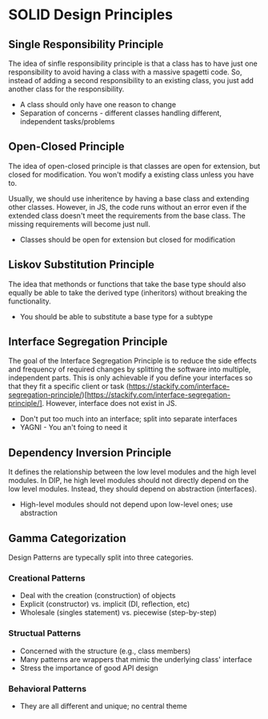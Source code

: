# SOLID Design Principles

## Single Responsibility Principle
The idea of sinfle responsibility principle is that a class has to have just one responsibility to avoid having a class with a massive spagetti code. So, instead of adding a second responsibility to an existing class, you just add another class for the responsibility.

- A class should only have one reason to change
- Separation of concerns - different classes handling different, independent tasks/problems

## Open-Closed Principle
The idea of open-closed principle is that classes are open for extension, but closed for modification. You won't modify a existing class unless you have to.

Usually, we should use inheritence by having a base class and extending other classes. However, in JS, the code runs without an error even if the extended class doesn't meet the requirements from the base class. The missing requirements will become just null.

- Classes should be open for extension but closed for modification

## Liskov Substitution Principle
The idea that methonds or functions that take the base type should also equally be able to take the derived type (inheritors) without breaking the functionality.

- You should be able to substitute a base type for a subtype

## Interface Segregation Principle
The goal of the Interface Segregation Principle is to reduce the side effects and frequency of required changes by splitting the software into multiple, independent parts. This is only achievable if you define your interfaces so that they fit a specific client or task (https://stackify.com/interface-segregation-principle/)[https://stackify.com/interface-segregation-principle/]. However, interface does not exist in JS.

- Don't put too much into an interface; split into separate interfaces
- YAGNI - You an't foing to need it

## Dependency Inversion Principle
It defines the relationship between the low level modules and the high level modules. In DIP, he high level modules should not directly depend on the low level modules. Instead, they should depend on abstraction (interfaces).

- High-level modules should not depend upon low-level ones; use abstraction

## Gamma Categorization
Design Patterns are typecally split into three categories.

### Creational Patterns
- Deal with the creation (construction) of objects
- Explicit (constructor) vs. implicit (DI, reflection, etc)
- Wholesale (singles statement) vs. piecewise (step-by-step)

### Structual Patterns
- Concerned with the structure (e.g., class members)
- Many patterns are wrappers that mimic the underlying class' interface
- Stress the importance of good API design

### Behavioral Patterns
- They are all different and unique; no central theme